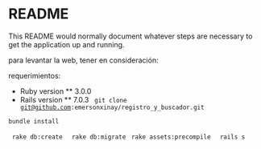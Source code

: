 # README

This README would normally document whatever steps are necessary to get the
application up and running.

para levantar la web, tener en consideración:

requerimientos:
* Ruby version
** 3.0.0
* Rails version
** 7.0.3
<code> git clone git@github.com:emersonxinay/registro_y_buscador.git</code>

<code>bundle install </code>

<code> rake db:create
</code>
<code> rake db:migrate
</code>
<code>rake assets:precompile
</code>
<code> rails s
</code>